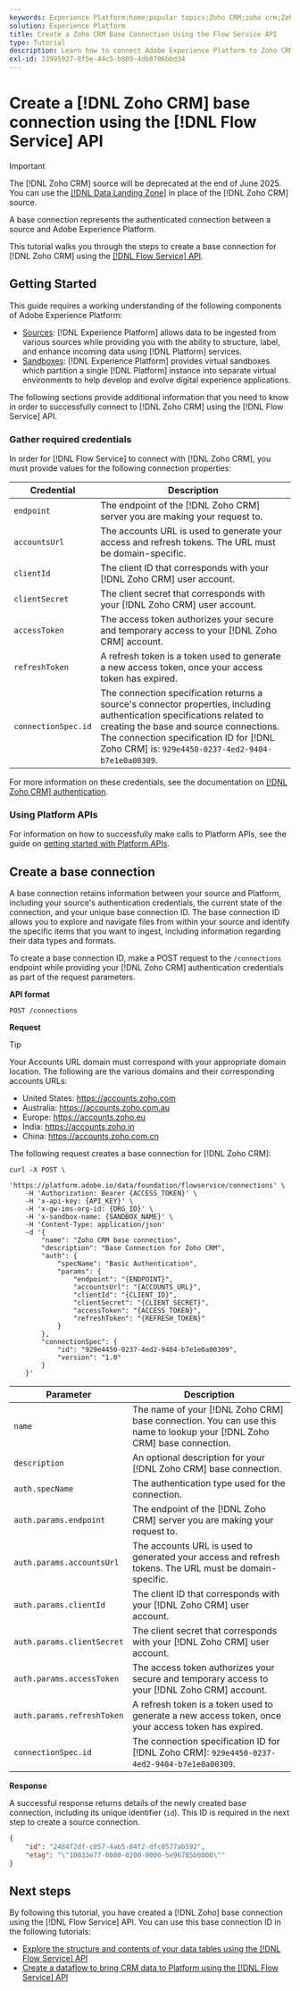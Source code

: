 ```yaml
---
keywords: Experience Platform;home;popular topics;Zoho CRM;zoho crm;Zoho;zoho
solution: Experience Platform
title: Create a Zoho CRM Base Connection Using the Flow Service API
type: Tutorial
description: Learn how to connect Adobe Experience Platform to Zoho CRM using the Flow Service API.
exl-id: 33995927-8f5e-44c5-b809-4db8706bbd34
---
```

# Create a [!DNL Zoho CRM] base connection using the [!DNL Flow Service] API

>[!IMPORTANT]
>
>The [!DNL Zoho CRM] source will be deprecated at the end of June 2025. You can use the [[!DNL Data Landing Zone]](../cloud-storage/data-landing-zone.md) in place of the [!DNL Zoho CRM] source.

A base connection represents the authenticated connection between a source and Adobe Experience Platform.

This tutorial walks you through the steps to create a base connection for [!DNL Zoho CRM] using the [[!DNL Flow Service] API](https://www.adobe.io/experience-platform-apis/references/flow-service/).

## Getting Started

This guide requires a working understanding of the following components of Adobe Experience Platform:

* [Sources](../../../../home.md): [!DNL Experience Platform] allows data to be ingested from various sources while providing you with the ability to structure, label, and enhance incoming data using [!DNL Platform] services.
* [Sandboxes](../../../../../sandboxes/home.md): [!DNL Experience Platform] provides virtual sandboxes which partition a single [!DNL Platform] instance into separate virtual environments to help develop and evolve digital experience applications.

The following sections provide additional information that you need to know in order to successfully connect to [!DNL Zoho CRM] using the [!DNL Flow Service] API.

### Gather required credentials

In order for [!DNL Flow Service] to connect with [!DNL Zoho CRM], you must provide values for the following connection properties:

| Credential | Description |
| --- | --- |
| `endpoint` | The endpoint of the [!DNL Zoho CRM] server you are making your request to. |
| `accountsUrl` | The accounts URL is used to generate your access and refresh tokens. The URL must be domain-specific. |
| `clientId` | The client ID that corresponds with your [!DNL Zoho CRM] user account. |
| `clientSecret` | The client secret that corresponds with your [!DNL Zoho CRM] user account. |
| `accessToken` | The access token authorizes your secure and temporary access to your [!DNL Zoho CRM] account. |
| `refreshToken` | A refresh token is a token used to generate a new access token, once your access token has expired. |
| `connectionSpec.id` | The connection specification returns a source's connector properties, including authentication specifications related to creating the base and source connections. The connection specification ID for [!DNL Zoho CRM] is: `929e4450-0237-4ed2-9404-b7e1e0a00309`. |

For more information on these credentials, see the documentation on [[!DNL Zoho CRM] authentication](https://www.zoho.com/crm/developer/docs/api/v2/oauth-overview.html).

### Using Platform APIs

For information on how to successfully make calls to Platform APIs, see the guide on [getting started with Platform APIs](../../../../../landing/api-guide.md).

## Create a base connection

A base connection retains information between your source and Platform, including your source's authentication credentials, the current state of the connection, and your unique base connection ID. The base connection ID allows you to explore and navigate files from within your source and identify the specific items that you want to ingest, including information regarding their data types and formats.

To create a base connection ID, make a POST request to the `/connections` endpoint while providing your [!DNL Zoho CRM] authentication credentials as part of the request parameters.

**API format**

```https
POST /connections
```

**Request**

>[!TIP]
>
>Your Accounts URL domain must correspond with your appropriate domain location. The following are the various domains and their corresponding accounts URLs:<ul><li>United States: https://accounts.zoho.com</li><li>Australia: https://accounts.zoho.com.au</li><li>Europe: https://accounts.zoho.eu</li><li>India: https://accounts.zoho.in</li><li>China: https://accounts.zoho.com.cn</li></ul>

The following request creates a base connection for [!DNL Zoho CRM]:

```shell
curl -X POST \
    'https://platform.adobe.io/data/foundation/flowservice/connections' \
    -H 'Authorization: Bearer {ACCESS_TOKEN}' \
    -H 'x-api-key: {API_KEY}' \
    -H 'x-gw-ims-org-id: {ORG_ID}' \
    -H 'x-sandbox-name: {SANDBOX_NAME}' \
    -H 'Content-Type: application/json'
    -d '{
        "name": "Zoho CRM base connection",
        "description": "Base Connection for Zoho CRM",
        "auth": {
            "specName": "Basic Authentication",
            "params": {
                "endpoint": "{ENDPOINT}",
                "accountsUrl": "{ACCOUNTS_URL}",
                "clientId": "{CLIENT_ID}",
                "clientSecret": "{CLIENT_SECRET}",
                "accessToken": "{ACCESS_TOKEN}",
                "refreshToken": "{REFRESH_TOKEN}"
            }
        },
        "connectionSpec": {
            "id": "929e4450-0237-4ed2-9404-b7e1e0a00309",
            "version": "1.0"
        }
    }'
```

| Parameter | Description |
| --- | --- |
| `name` | The name of your [!DNL Zoho CRM] base connection. You can use this name to lookup your [!DNL Zoho CRM] base connection. |
| `description` | An optional description for your [!DNL Zoho CRM] base connection. |
| `auth.specName` | The authentication type used for the connection. |
| `auth.params.endpoint` | The endpoint of the [!DNL Zoho CRM] server you are making your request to. |
| `auth.params.accountsUrl` | The accounts URL is used to generated your access and refresh tokens. The URL must be domain-specific. |
| `auth.params.clientId` | The client ID that corresponds with your [!DNL Zoho CRM] user account. |
| `auth.params.clientSecret` | The client secret that corresponds with your [!DNL Zoho CRM] user account. |
| `auth.params.accessToken` |  The access token authorizes your secure and temporary access to your [!DNL Zoho CRM] account. |
| `auth.params.refreshToken` | A refresh token is a token used to generate a new access token, once your access token has expired. |
| `connectionSpec.id` | The connection specification ID for [!DNL Zoho CRM]: `929e4450-0237-4ed2-9404-b7e1e0a00309`. |

**Response**

A successful response returns details of the newly created base connection, including its unique identifier (`id`). This ID is required in the next step to create a source connection.

```json
{
    "id": "2484f2df-c057-4ab5-84f2-dfc0577ab592",
    "etag": "\"10033e77-0000-0200-0000-5e96785b0000\""
}
```

## Next steps

By following this tutorial, you have created a [!DNL Zoho] base connection using the [!DNL Flow Service] API. You can use this base connection ID in the following tutorials:

* [Explore the structure and contents of your data tables using the [!DNL Flow Service] API](../../explore/tabular.md)
* [Create a dataflow to bring CRM data to Platform using the [!DNL Flow Service] API](../../collect/crm.md)
